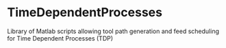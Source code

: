# TimeDependentProcesses
Library of Matlab scripts allowing tool path generation and feed scheduling for Time Dependent Processes (TDP)
